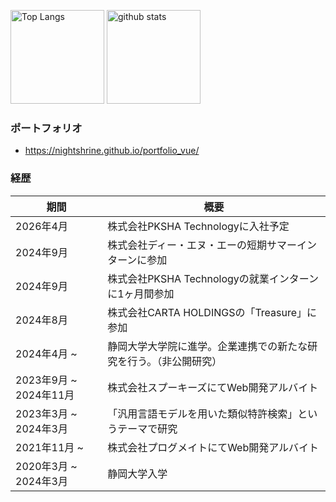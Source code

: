 <p align="left"> 
  <img alt="Top Langs" height="150px" src="https://github-readme-stats.vercel.app/api/top-langs/?username=nightshrine&layout=compact&show_icons=true&theme=onedark" />
  <img alt="github stats" height="150px" src="https://github-readme-stats.vercel.app/api?username=nightshrine&theme=onedark&show_icons=ture" />
</p>

### ポートフォリオ
- https://nightshrine.github.io/portfolio_vue/

### 経歴
|期間|概要|
| --- | --- |
| 2026年4月 | 株式会社PKSHA Technologyに入社予定 |
| 2024年9月 | 株式会社ディー・エヌ・エーの短期サマーインターンに参加 |
| 2024年9月 | 株式会社PKSHA Technologyの就業インターンに1ヶ月間参加 |
| 2024年8月 | 株式会社CARTA HOLDINGSの「Treasure」に参加 |
| 2024年4月 ~ | 静岡大学大学院に進学。企業連携での新たな研究を行う。（非公開研究） |
| 2023年9月 ~ 2024年11月 | 株式会社スプーキーズにてWeb開発アルバイト |
| 2023年3月 ~ 2024年3月 | 「汎用言語モデルを用いた類似特許検索」というテーマで研究 |
| 2021年11月 ~ | 株式会社プログメイトにてWeb開発アルバイト |
| 2020年3月 ~ 2024年3月 | 静岡大学入学 |
<!--
**nightshrine/nightshrine** is a ✨ _special_ ✨ repository because its `README.md` (this file) appears on your GitHub profile.

Here are some ideas to get you started:

- 🔭 I’m currently working on ...
- 🌱 I’m currently learning ...
- 👯 I’m looking to collaborate on ...
- 🤔 I’m looking for help with ...
- 💬 Ask me about ...
- 📫 How to reach me: ...
- 😄 Pronouns: ...
- ⚡ Fun fact: ...
-->
